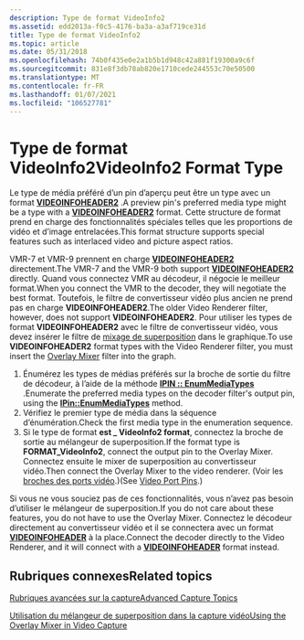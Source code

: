 ```yaml
---
description: Type de format VideoInfo2
ms.assetid: edd2013a-f0c5-4176-ba3a-a3af719ce31d
title: Type de format VideoInfo2
ms.topic: article
ms.date: 05/31/2018
ms.openlocfilehash: 74b0f435e0e2a1b5b1d948c42a881f19300a9c6f
ms.sourcegitcommit: 831e8f3db78ab820e1710cede244553c70e50500
ms.translationtype: MT
ms.contentlocale: fr-FR
ms.lasthandoff: 01/07/2021
ms.locfileid: "106527781"
---
```

# <a name="videoinfo2-format-type"></a><span data-ttu-id="04655-103">Type de format VideoInfo2</span><span class="sxs-lookup"><span data-stu-id="04655-103">VideoInfo2 Format Type</span></span>

<span data-ttu-id="04655-104">Le type de média préféré d’un pin d’aperçu peut être un type avec un format [**VIDEOINFOHEADER2**](/previous-versions/windows/desktop/api/dvdmedia/ns-dvdmedia-videoinfoheader2) .</span><span class="sxs-lookup"><span data-stu-id="04655-104">A preview pin's preferred media type might be a type with a [**VIDEOINFOHEADER2**](/previous-versions/windows/desktop/api/dvdmedia/ns-dvdmedia-videoinfoheader2) format.</span></span> <span data-ttu-id="04655-105">Cette structure de format prend en charge des fonctionnalités spéciales telles que les proportions de vidéo et d’image entrelacées.</span><span class="sxs-lookup"><span data-stu-id="04655-105">This format structure supports special features such as interlaced video and picture aspect ratios.</span></span>

<span data-ttu-id="04655-106">VMR-7 et VMR-9 prennent en charge [**VIDEOINFOHEADER2**](/previous-versions/windows/desktop/api/dvdmedia/ns-dvdmedia-videoinfoheader2) directement.</span><span class="sxs-lookup"><span data-stu-id="04655-106">The VMR-7 and the VMR-9 both support [**VIDEOINFOHEADER2**](/previous-versions/windows/desktop/api/dvdmedia/ns-dvdmedia-videoinfoheader2) directly.</span></span> <span data-ttu-id="04655-107">Quand vous connectez VMR au décodeur, il négocie le meilleur format.</span><span class="sxs-lookup"><span data-stu-id="04655-107">When you connect the VMR to the decoder, they will negotiate the best format.</span></span> <span data-ttu-id="04655-108">Toutefois, le filtre de convertisseur vidéo plus ancien ne prend pas en charge **VIDEOINFOHEADER2**.</span><span class="sxs-lookup"><span data-stu-id="04655-108">The older Video Renderer filter, however, does not support **VIDEOINFOHEADER2**.</span></span> <span data-ttu-id="04655-109">Pour utiliser les types de format **VIDEOINFOHEADER2** avec le filtre de convertisseur vidéo, vous devez insérer le filtre de [mixage de superposition](overlay-mixer-filter.md) dans le graphique.</span><span class="sxs-lookup"><span data-stu-id="04655-109">To use **VIDEOINFOHEADER2** format types with the Video Renderer filter, you must insert the [Overlay Mixer](overlay-mixer-filter.md) filter into the graph.</span></span>

1.  <span data-ttu-id="04655-110">Énumérez les types de médias préférés sur la broche de sortie du filtre de décodeur, à l’aide de la méthode [**IPIN :: EnumMediaTypes**](/windows/desktop/api/Strmif/nf-strmif-ipin-enummediatypes) .</span><span class="sxs-lookup"><span data-stu-id="04655-110">Enumerate the preferred media types on the decoder filter's output pin, using the [**IPin::EnumMediaTypes**](/windows/desktop/api/Strmif/nf-strmif-ipin-enummediatypes) method.</span></span>
2.  <span data-ttu-id="04655-111">Vérifiez le premier type de média dans la séquence d’énumération.</span><span class="sxs-lookup"><span data-stu-id="04655-111">Check the first media type in the enumeration sequence.</span></span>
3.  <span data-ttu-id="04655-112">Si le type de format **est \_ VideoInfo2 format**, connectez la broche de sortie au mélangeur de superposition.</span><span class="sxs-lookup"><span data-stu-id="04655-112">If the format type is **FORMAT\_VideoInfo2**, connect the output pin to the Overlay Mixer.</span></span> <span data-ttu-id="04655-113">Connectez ensuite le mixer de superposition au convertisseur vidéo.</span><span class="sxs-lookup"><span data-stu-id="04655-113">Then connect the Overlay Mixer to the video renderer.</span></span> <span data-ttu-id="04655-114">(Voir les [broches des ports vidéo](video-port-pins.md).)</span><span class="sxs-lookup"><span data-stu-id="04655-114">(See [Video Port Pins](video-port-pins.md).)</span></span>

<span data-ttu-id="04655-115">Si vous ne vous souciez pas de ces fonctionnalités, vous n’avez pas besoin d’utiliser le mélangeur de superposition.</span><span class="sxs-lookup"><span data-stu-id="04655-115">If you do not care about these features, you do not have to use the Overlay Mixer.</span></span> <span data-ttu-id="04655-116">Connectez le décodeur directement au convertisseur vidéo et il se connectera avec un format [**VIDEOINFOHEADER**](/previous-versions/windows/desktop/api/amvideo/ns-amvideo-videoinfoheader) à la place.</span><span class="sxs-lookup"><span data-stu-id="04655-116">Connect the decoder directly to the Video Renderer, and it will connect with a [**VIDEOINFOHEADER**](/previous-versions/windows/desktop/api/amvideo/ns-amvideo-videoinfoheader) format instead.</span></span>

## <a name="related-topics"></a><span data-ttu-id="04655-117">Rubriques connexes</span><span class="sxs-lookup"><span data-stu-id="04655-117">Related topics</span></span>

<dl> <dt>

[<span data-ttu-id="04655-118">Rubriques avancées sur la capture</span><span class="sxs-lookup"><span data-stu-id="04655-118">Advanced Capture Topics</span></span>](advanced-capture-topics.md)
</dt> <dt>

[<span data-ttu-id="04655-119">Utilisation du mélangeur de superposition dans la capture vidéo</span><span class="sxs-lookup"><span data-stu-id="04655-119">Using the Overlay Mixer in Video Capture</span></span>](using-the-overlay-mixer-in-video-capture.md)
</dt> </dl>

 

 



